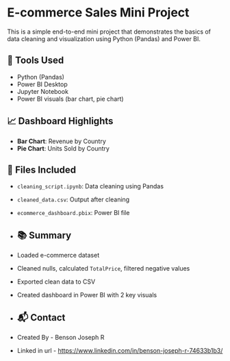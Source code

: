 # E-commerce Sales Mini Project

This is a simple end-to-end mini project that demonstrates the basics of data cleaning and visualization using Python (Pandas) and Power BI.

## 🔧 Tools Used
- Python (Pandas)
- Power BI Desktop
- Jupyter Notebook
- Power BI visuals (bar chart, pie chart)

## 📈 Dashboard Highlights
- **Bar Chart**: Revenue by Country
- **Pie Chart**: Units Sold by Country

## 📁 Files Included
- `cleaning_script.ipynb`: Data cleaning using Pandas
- `cleaned_data.csv`: Output after cleaning
- `ecommerce_dashboard.pbix`: Power BI file

- ## 📚 Summary
- Loaded e-commerce dataset
- Cleaned nulls, calculated `TotalPrice`, filtered negative values
- Exported clean data to CSV
- Created dashboard in Power BI with 2 key visuals

- ## 📬 Contact
- Created By - Benson Joseph R
- Linked in url - https://www.linkedin.com/in/benson-joseph-r-74633b1b3/
